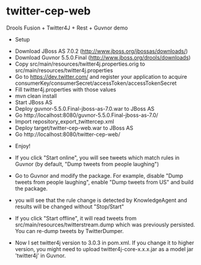 twitter-cep-web
============

Drools Fusion + Twitter4J + Rest + Guvnor demo

* Setup

- Download JBoss AS 7.0.2 (http://www.jboss.org/jbossas/downloads/)
- Download Guvnor 5.5.0.Final (http://www.jboss.org/drools/downloads)
- Copy src/main/resources/twitter4j.properties.orig to src/main/resources/twitter4j.properties
- Go to https://dev.twitter.com/ and register your application to acquire consumerKey/consumerSecret/accessToken/accessTokenSecret
- Fill twitter4j.properties with those values
- mvn clean install
- Start JBoss AS
- Deploy guvnor-5.5.0.Final-jboss-as-7.0.war to JBoss AS
- Go http://localhost:8080/guvnor-5.5.0.Final-jboss-as-7.0/
- Import repository_export_twittercep.xml
- Deploy target/twitter-cep-web.war to JBoss AS
- Go http://localhost:8080/twitter-cep-web/

* Enjoy!

- If you click "Start online", you will see tweets which match rules in Guvnor (by default, "Dump tweets from people laughing")
- Go to Guvnor and modify the package. For example, disable "Dump tweets from people laughing", enable "Dump tweets from US" and build the package.
- you will see that the rule change is detected by KnowledgeAgent and results will be changed without "Stop/Start"

- If you click "Start offline", it will read tweets from src/main/resources/twitterstream.dump which was previously persisted. You can re-dump tweets by TwitterDumper.

- Now I set twitter4j version to 3.0.3 in pom.xml. If you change it to higher version, you might need to upload twitter4j-core-x.x.x.jar as a model jar 'twitter4j' in Guvnor.
